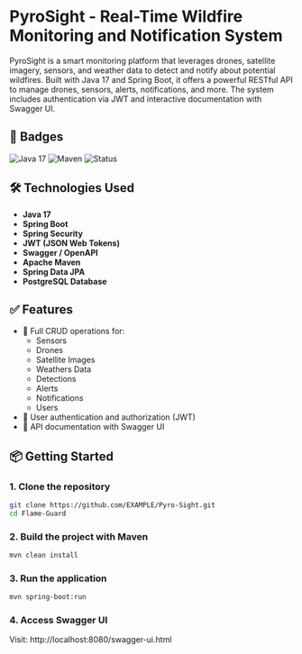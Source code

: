 # PyroSight - Real-Time Wildfire Monitoring and Notification System

PyroSight is a smart monitoring platform that leverages drones, satellite imagery, sensors, and weather data to detect and notify about potential wildfires. Built with Java 17 and Spring Boot, it offers a powerful RESTful API to manage drones, sensors, alerts, notifications, and more. The system includes authentication via JWT and interactive documentation with Swagger UI.

## 🚀 Badges

![Java 17](https://img.shields.io/badge/Java-17-brightgreen)
![Maven](https://img.shields.io/badge/Maven-4.0.0-blue)
![Status](https://img.shields.io/badge/Status-Finished-brightgreen)

## 🛠 Technologies Used

- **Java 17**
- **Spring Boot**
- **Spring Security**
- **JWT (JSON Web Tokens)**
- **Swagger / OpenAPI**
- **Apache Maven**
- **Spring Data JPA**
- **PostgreSQL Database**

## ✅ Features

- 🔧 Full CRUD operations for:
    - Sensors
    - Drones
    - Satellite Images
    - Weathers Data
    - Detections
    - Alerts
    - Notifications
    - Users
- 🔐 User authentication and authorization (JWT)
- 📄 API documentation with Swagger UI

## 📦 Getting Started

### 1. Clone the repository

```bash
git clone https://github.com/EXAMPLE/Pyro-Sight.git
cd Flame-Guard
```

### 2. Build the project with Maven

```bash
mvn clean install
```

### 3. Run the application

```bash
mvn spring-boot:run
```

### 4. Access Swagger UI

Visit: http://localhost:8080/swagger-ui.html
